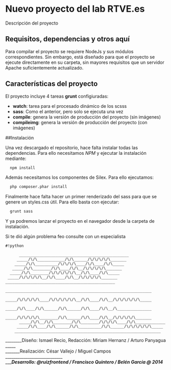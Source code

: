 # Nuevo proyecto del lab RTVE.es

Descripción del proyecto


## Requisitos, dependencias y otros aquí

Para compilar el proyecto se requiere NodeJs y sus módulos correspondientes. Sin embargo, está diseñado para que el proyecto se ejecute directamente en su carpeta, sin mayores requisitos que un servidor Apache suficientemente actualizado.

## Características del proyecto

El proyecto incluye 4 tareas **grunt** configiuradas:

- **watch**: tarea para el procesado dinámico de los scsss
- **sass**: Como el anterior, pero solo se ejecuta una vez
- **compile**: genera la versión de producción del proyecto (sin imágenes)
- **compileimg**: genera la versión de producción del proyecto (con imágenes)

##Instalación

Una vez descargado el repositorio, hace falta instalar todas las dependencias.
Para ello necesitamos *NPM* y ejecutar la instalación mediante:

```bash
  npm install
```

Además necesitamos los componentes de Silex. Para ello ejecutamos:

```bash
  php composer.phar install
```

Finalmente hace falta hacer un primer renderizado del sass para que se genere un styles.css útil.
Para ello basta con ejecutar:

```bash
  grunt sass
```

Y ya podremos lanzar el proyecto en el navegador desde la carpeta de instalación.

Si te dió algún problema feo consulte con un especialista


```
#!python

      ________________________________________________  
     _____/\/\____________/\/\______/\/\/\/\/\_______  
    _____/\/\__________/\/\/\/\____/\/\____/\/\_____  
   _____/\/\________/\/\____/\/\__/\/\/\/\/\_______  
  _____/\/\________/\/\/\/\/\/\__/\/\____/\/\_____  
 _____/\/\/\/\/\__/\/\____/\/\__/\/\/\/\/\_______  
________________________________________________  
          ________________________________________________________________   
         _____/\/\/\/\/\____/\/\/\/\/\/\__/\/\____/\/\__/\/\/\/\/\/\_____   
        _____/\/\____/\/\______/\/\______/\/\____/\/\__/\_______________   
       _____/\/\/\/\/\________/\/\______/\/\____/\/\__/\/\/\/\/\_______   
      _____/\/\__/\/\________/\/\________/\/\/\/\____/\/\_____________   
     _____/\/\____/\/\______/\/\__________/\/\______/\/\/\/\/\/\_____   
    ________________________________________________________________ 
```
________Diseño: Ismael Recio, Redacción: Miriam Hernanz / Arturo Panyagua _____  
_______Realización: César Vallejo / Miguel Campos ____________________________  
______Desarrollo: @ruizfrontend / Francisco Quintero / Belén García @ 2014___